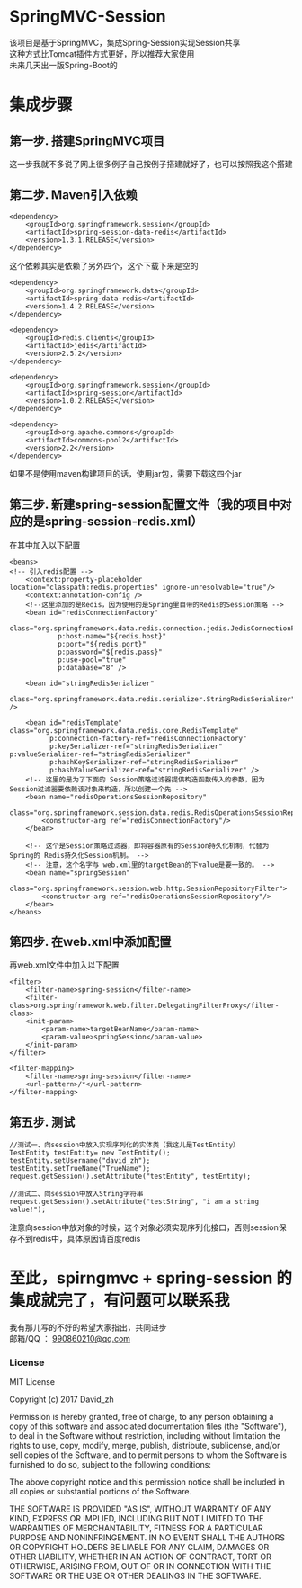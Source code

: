 # SpringMVC-Session

该项目是基于SpringMVC，集成Spring-Session实现Session共享  
这种方式比Tomcat插件方式更好，所以推荐大家使用  
未来几天出一版Spring-Boot的

# 集成步骤  

## 第一步. 搭建SpringMVC项目  
这一步我就不多说了网上很多例子自己按例子搭建就好了，也可以按照我这个搭建  

## 第二步. Maven引入依赖
```
<dependency>
    <groupId>org.springframework.session</groupId>
    <artifactId>spring-session-data-redis</artifactId>
    <version>1.3.1.RELEASE</version>
</dependency>
``` 

这个依赖其实是依赖了另外四个，这个下载下来是空的 
 
```
<dependency>
    <groupId>org.springframework.data</groupId>
    <artifactId>spring-data-redis</artifactId>
    <version>1.4.2.RELEASE</version>
</dependency>  
```
```
<dependency>
    <groupId>redis.clients</groupId>
    <artifactId>jedis</artifactId>
    <version>2.5.2</version>
</dependency>
```
```
<dependency>
    <groupId>org.springframework.session</groupId>
    <artifactId>spring-session</artifactId>
    <version>1.0.2.RELEASE</version>
</dependency>
```
```
<dependency>
    <groupId>org.apache.commons</groupId>
    <artifactId>commons-pool2</artifactId>
    <version>2.2</version>
</dependency>
```    
如果不是使用maven构建项目的话，使用jar包，需要下载这四个jar  

## 第三步. 新建spring-session配置文件（我的项目中对应的是spring-session-redis.xml）  
在其中加入以下配置  
```
<beans>
<!-- 引入redis配置 -->
    <context:property-placeholder location="classpath:redis.properties" ignore-unresolvable="true"/>
    <context:annotation-config />
    <!--这里添加的是Redis，因为使用的是Spring里自带的Redis的Session策略 -->
    <bean id="redisConnectionFactory"
            class="org.springframework.data.redis.connection.jedis.JedisConnectionFactory"
            p:host-name="${redis.host}"
            p:port="${redis.port}"
            p:password="${redis.pass}"
            p:use-pool="true"
            p:database="8" />

    <bean id="stringRedisSerializer"
            class="org.springframework.data.redis.serializer.StringRedisSerializer" />

    <bean id="redisTemplate" class="org.springframework.data.redis.core.RedisTemplate"
          p:connection-factory-ref="redisConnectionFactory"
          p:keySerializer-ref="stringRedisSerializer" p:valueSerializer-ref="stringRedisSerializer"
          p:hashKeySerializer-ref="stringRedisSerializer"
          p:hashValueSerializer-ref="stringRedisSerializer" />
    <!-- 这里的是为了下面的 Session策略过滤器提供构造函数传入的参数，因为Session过滤器要依赖该对象来构造，所以创建一个先 -->
    <bean name="redisOperationsSessionRepository"
          class="org.springframework.session.data.redis.RedisOperationsSessionRepository">
        <constructor-arg ref="redisConnectionFactory"/>
    </bean>

    <!-- 这个是Session策略过滤器，即将容器原有的Session持久化机制，代替为Spring的 Redis持久化Session机制。 -->
    <!-- 注意，这个名字与 web.xml里的targetBean的下value是要一致的。 -->
    <bean name="springSession"
          class="org.springframework.session.web.http.SessionRepositoryFilter">
        <constructor-arg ref="redisOperationsSessionRepository"/>
    </bean>
</beans>
```
## 第四步. 在web.xml中添加配置  

再web.xml文件中加入以下配置

```
<filter>
    <filter-name>spring-session</filter-name>
    <filter-class>org.springframework.web.filter.DelegatingFilterProxy</filter-class>
    <init-param>
        <param-name>targetBeanName</param-name>
        <param-value>springSession</param-value>
    </init-param>
</filter>

<filter-mapping>
    <filter-name>spring-session</filter-name>
    <url-pattern>/*</url-pattern>
</filter-mapping>
```

## 第五步. 测试  

```
//测试一、向session中放入实现序列化的实体类（我这儿是TestEntity）
TestEntity testEntity= new TestEntity();
testEntity.setUsername("david_zh");
testEntity.setTrueName("TrueName");
request.getSession().setAttribute("testEntity", testEntity);

//测试二、向session中放入String字符串
request.getSession().setAttribute("testString", "i am a string value!");
```

注意向session中放对象的时候，这个对象必须实现序列化接口，否则session保存不到redis中，具体原因请百度redis  

# 至此，spirngmvc + spring-session 的集成就完了，有问题可以联系我  

我有那儿写的不好的希望大家指出，共同进步  
邮箱/QQ ： 990860210@qq.com


### License

MIT License

Copyright (c) 2017 David_zh

Permission is hereby granted, free of charge, to any person obtaining a copy
of this software and associated documentation files (the "Software"), to deal
in the Software without restriction, including without limitation the rights
to use, copy, modify, merge, publish, distribute, sublicense, and/or sell
copies of the Software, and to permit persons to whom the Software is
furnished to do so, subject to the following conditions:

The above copyright notice and this permission notice shall be included in all
copies or substantial portions of the Software.

THE SOFTWARE IS PROVIDED "AS IS", WITHOUT WARRANTY OF ANY KIND, EXPRESS OR
IMPLIED, INCLUDING BUT NOT LIMITED TO THE WARRANTIES OF MERCHANTABILITY,
FITNESS FOR A PARTICULAR PURPOSE AND NONINFRINGEMENT. IN NO EVENT SHALL THE
AUTHORS OR COPYRIGHT HOLDERS BE LIABLE FOR ANY CLAIM, DAMAGES OR OTHER
LIABILITY, WHETHER IN AN ACTION OF CONTRACT, TORT OR OTHERWISE, ARISING FROM,
OUT OF OR IN CONNECTION WITH THE SOFTWARE OR THE USE OR OTHER DEALINGS IN THE
SOFTWARE.